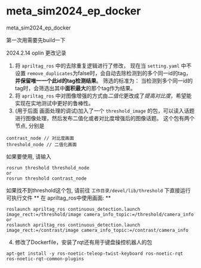 # meta_sim2024_ep_docker
 meta_sim2024_ep_docker

第一次用需要先build一下

2024.2.14  oplin 更改记录
1. 将 `apriltag_ros` 中的去除重复逻辑进行了修改，
现在当 `setting.yaml` 中不设置 `remove_duplicates`为false时，会自动去除检测到的多个同一id的tag，**并保留唯一一个此id的tag检测结果**。
筛选的标准为： 当检测到多个同一id的tag时，会筛选出其中**面积最大**的那个tag作为结果。
2. 将 `apriltag_ros` 中对图像增强的方式由*二值化*更改成了*提高对比度*，希望能实现在实地测试中更好的鲁棒性。
3. (用于后面 画面处理的调试)加入了一个 `threshold_image` 的包，可以读入话题进行图像处理，然后发布二值化或者对比度增强后的图像话题。
这个包有两个节点, 分别是

```shell
contrast_node // 对比度画面
threshold_node // 二值化画面
```

如果要使用, 请输入
```shell
rosrun threshold threshold_node
or
rosrun threshold contrast_node
```
如果找不到threshold这个包, 请前往 `工作目录/devel/lib/threshold` 下直接运行可执行文件
** 在 apriltag_ros中使用画面: **
```shell
roslaunch apriltag_ros continuous_detection.launch image_rect:=/threshold/image camera_info_topic:=/threshold/camera_info
or
roslaunch apriltag_ros continuous_detection.launch image_rect:=/contrast/image camera_info_topic:=/contrast/camera_info
```
4. 修改了Dockerfile，安装了rqt还有用于键盘操控机器人的包
```shell
apt-get install -y ros-noetic-teleop-twist-keyboard ros-noetic-rqt ros-noetic-rqt-common-plugins
```
